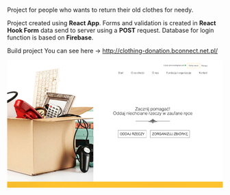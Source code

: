 Project for people who wants to return their old clothes for needy.

Project created using **React App**. Forms and validation is created in **React Hook Form** data send to server using a **POST** request. Database for login function is based on **Firebase**.

Build project You can see here -> http://clothing-donation.bconnect.net.pl/

![preview](/public/screen.png)
